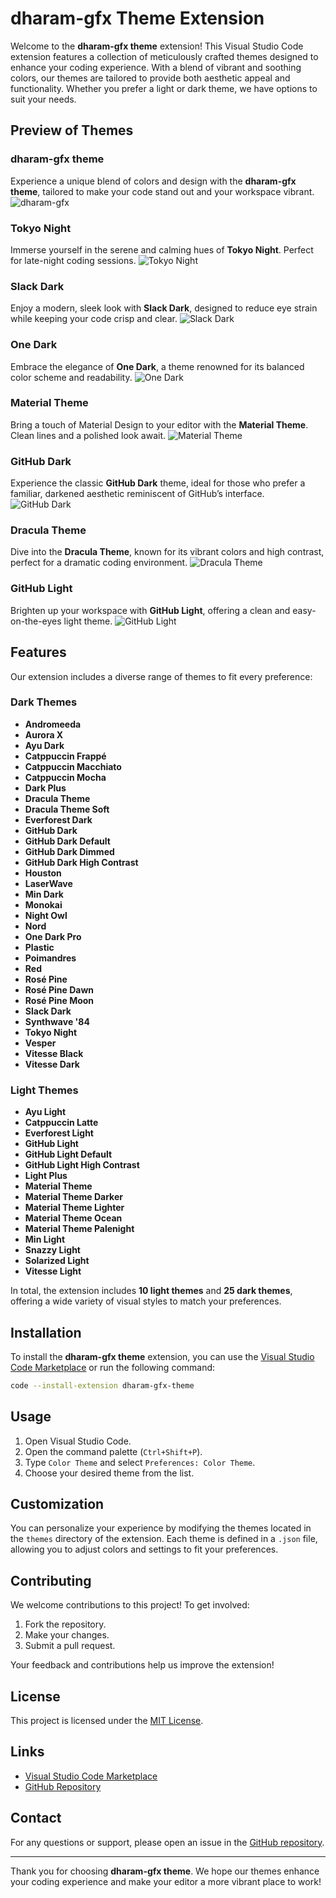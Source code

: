 
# dharam-gfx Theme Extension

Welcome to the **dharam-gfx theme** extension! This Visual Studio Code extension features a collection of meticulously crafted themes designed to enhance your coding experience. With a blend of vibrant and soothing colors, our themes are tailored to provide both aesthetic appeal and functionality. Whether you prefer a light or dark theme, we have options to suit your needs.

## Preview of Themes

### dharam-gfx theme
Experience a unique blend of colors and design with the **dharam-gfx theme**, tailored to make your code stand out and your workspace vibrant.
![dharam-gfx](https://raw.githubusercontent.com/dharam-gfx/dharam-gfx-theme/master/themePreviewImages/dharam-gfx%20theme.png)

### Tokyo Night
Immerse yourself in the serene and calming hues of **Tokyo Night**. Perfect for late-night coding sessions.
![Tokyo Night](https://github.com/dharam-gfx/dharam-gfx-theme/blob/master/themePreviewImages/Tokyo%20Night.png?raw=true)

### Slack Dark
Enjoy a modern, sleek look with **Slack Dark**, designed to reduce eye strain while keeping your code crisp and clear.
![Slack Dark](https://github.com/dharam-gfx/dharam-gfx-theme/blob/master/themePreviewImages/Slack%20Dark.png?raw=true)

### One Dark
Embrace the elegance of **One Dark**, a theme renowned for its balanced color scheme and readability.
![One Dark](https://github.com/dharam-gfx/dharam-gfx-theme/blob/master/themePreviewImages/One%20Dark.png?raw=true)

### Material Theme
Bring a touch of Material Design to your editor with the **Material Theme**. Clean lines and a polished look await.
![Material Theme](https://github.com/dharam-gfx/dharam-gfx-theme/blob/master/themePreviewImages/Material%20Theme.png?raw=true)

### GitHub Dark
Experience the classic **GitHub Dark** theme, ideal for those who prefer a familiar, darkened aesthetic reminiscent of GitHub’s interface.
![GitHub Dark](https://github.com/dharam-gfx/dharam-gfx-theme/blob/master/themePreviewImages/GitHub%20Dark.png?raw=true)

### Dracula Theme
Dive into the **Dracula Theme**, known for its vibrant colors and high contrast, perfect for a dramatic coding environment.
![Dracula Theme](https://github.com/dharam-gfx/dharam-gfx-theme/blob/master/themePreviewImages/Dracula%20Theme.png?raw=true)

### GitHub Light
Brighten up your workspace with **GitHub Light**, offering a clean and easy-on-the-eyes light theme.
![GitHub Light](https://github.com/dharam-gfx/dharam-gfx-theme/blob/master/themePreviewImages/GitHub%20Light.png?raw=true)
## Features

Our extension includes a diverse range of themes to fit every preference:

### Dark Themes
- **Andromeeda**
- **Aurora X**
- **Ayu Dark**
- **Catppuccin Frappé**
- **Catppuccin Macchiato**
- **Catppuccin Mocha**
- **Dark Plus**
- **Dracula Theme**
- **Dracula Theme Soft**
- **Everforest Dark**
- **GitHub Dark**
- **GitHub Dark Default**
- **GitHub Dark Dimmed**
- **GitHub Dark High Contrast**
- **Houston**
- **LaserWave**
- **Min Dark**
- **Monokai**
- **Night Owl**
- **Nord**
- **One Dark Pro**
- **Plastic**
- **Poimandres**
- **Red**
- **Rosé Pine**
- **Rosé Pine Dawn**
- **Rosé Pine Moon**
- **Slack Dark**
- **Synthwave '84**
- **Tokyo Night**
- **Vesper**
- **Vitesse Black**
- **Vitesse Dark**

### Light Themes
- **Ayu Light**
- **Catppuccin Latte**
- **Everforest Light**
- **GitHub Light**
- **GitHub Light Default**
- **GitHub Light High Contrast**
- **Light Plus**
- **Material Theme**
- **Material Theme Darker**
- **Material Theme Lighter**
- **Material Theme Ocean**
- **Material Theme Palenight**
- **Min Light**
- **Snazzy Light**
- **Solarized Light**
- **Vitesse Light**

In total, the extension includes **10 light themes** and **25 dark themes**, offering a wide variety of visual styles to match your preferences.

## Installation

To install the **dharam-gfx theme** extension, you can use the [Visual Studio Code Marketplace](https://marketplace.visualstudio.com/) or run the following command:

```bash
code --install-extension dharam-gfx-theme
```

## Usage

1. Open Visual Studio Code.
2. Open the command palette (`Ctrl+Shift+P`).
3. Type `Color Theme` and select `Preferences: Color Theme`.
4. Choose your desired theme from the list.

## Customization

You can personalize your experience by modifying the themes located in the `themes` directory of the extension. Each theme is defined in a `.json` file, allowing you to adjust colors and settings to fit your preferences.

## Contributing

We welcome contributions to this project! To get involved:

1. Fork the repository.
2. Make your changes.
3. Submit a pull request.

Your feedback and contributions help us improve the extension!

## License

This project is licensed under the [MIT License](LICENSE).

## Links

- [Visual Studio Code Marketplace](https://marketplace.visualstudio.com/)
- [GitHub Repository](https://github.com/dharam-gfx/dharam-gfx-theme)

## Contact

For any questions or support, please open an issue in the [GitHub repository](https://github.com/dharam-gfx/dharam-gfx-theme).

---

Thank you for choosing **dharam-gfx theme**. We hope our themes enhance your coding experience and make your editor a more vibrant place to work!


